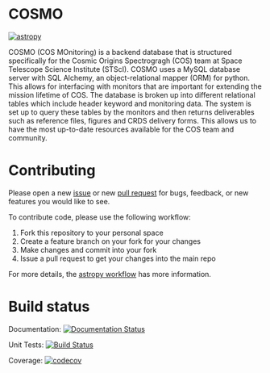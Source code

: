 # COSMO

[![astropy](http://img.shields.io/badge/powered%20by-AstroPy-orange.svg?style=flat)](http://www.astropy.org/)

COSMO (COS MOnitoring) is a backend database that is structured specifically for the Cosmic Origins Spectrogragh (COS) team at Space Telescope Science Institute (STScI). COSMO uses a MySQL database server with SQL Alchemy, an object-relational mapper (ORM) for python. This allows for interfacing with monitors that are important for extending the mission lifetime of COS. The database is broken up into different relational tables which include header keyword and monitoring data. The system is set up to query these tables by the monitors and then returns deliverables such as reference files, figures and CRDS delivery forms. This allows us to have the most up-to-date resources available for the COS team and community.

# Contributing

Please open a new [issue](https://github.com/spacetelescope/cosmo/issues) or new
[pull request](https://github.com/spacetelescope/cosmo/pulls) for
bugs, feedback, or new features you would like to see.

To contribute code, please use the following workflow:

1.  Fork this repository to your personal space
2.  Create a feature branch on your fork for your changes
3.  Make changes and commit into your fork
4.  Issue a pull request to get your changes into the main repo

For more details, the
[astropy workflow](http://docs.astropy.org/en/stable/development/workflow/development_workflow.html)
has more information.

# Build status
Documentation: [![Documentation Status](https://readthedocs.org/projects/cosmo/badge/?version=latest)](http://cosmo.readthedocs.io/en/latest/?badge=latest)

Unit Tests: [![Build Status](https://travis-ci.org/spacetelescope/cosmo.svg?branch=master)](https://travis-ci.org/justincely/cos_monitoring)

Coverage: [![codecov](https://codecov.io/gh/spacetelescope/cosmo/branch/master/graph/badge.svg)](https://codecov.io/gh/TechnionYP5777/project-name)
